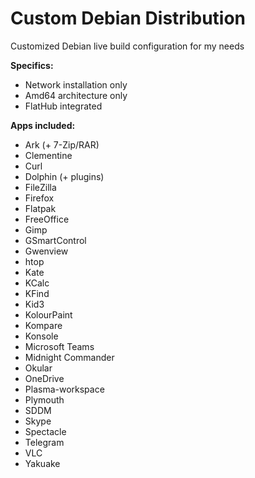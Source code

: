 # Custom Debian Distribution

Customized Debian live build configuration for my needs

**Specifics:**
* Network installation only
* Amd64 architecture only
* FlatHub integrated

**Apps included:**
* Ark (+ 7-Zip/RAR)
* Clementine
* Curl
* Dolphin (+ plugins)
* FileZilla
* Firefox
* Flatpak
* FreeOffice
* Gimp
* GSmartControl
* Gwenview
* htop
* Kate
* KCalc
* KFind
* Kid3
* KolourPaint
* Kompare
* Konsole
* Microsoft Teams
* Midnight Commander
* Okular
* OneDrive
* Plasma-workspace
* Plymouth
* SDDM
* Skype
* Spectacle
* Telegram
* VLC
* Yakuake
